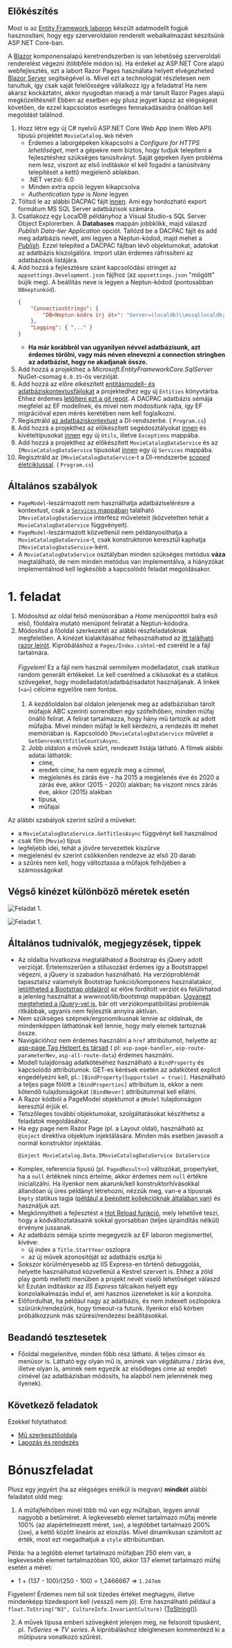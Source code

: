 ## Előkészítés

Most is az [Entity Framework laboron](../ef/README.md) készült adatmodellt fogjuk hasznosítani, hogy egy szerveroldalon
renderelt webalkalmazást készítsünk ASP.NET Core-ban.

A [Blazor](https://docs.microsoft.com/en-us/aspnet/core/blazor/) komponensalapú keretrendszerben is van lehetőség
szerveroldali renderelést végezni (többféle módon is). Ha érdekel az ASP.NET Core alapú webfejlesztés, ezt a labort
Razor Pages használata helyett
elvégezheted [Blazor Server](https://docs.microsoft.com/en-us/aspnet/core/blazor/hosting-models) segítségével is. Mivel
ezt a technológiát részletesen nem tanultuk, így csak saját felelősségre vállalkozz így a feladatra! Ha nem akarsz
kockáztatni, akkor nyugodtan maradj a már tanult Razor Pages alapú megközelítésnél! Ebben az esetben egy plusz jegyet
kapsz az elégségest követően, de ezzel kapcsolatos esetleges fennakadásaidra önállóan kell megoldást találnod.

1. Hozz létre egy új C# nyelvű ASP.NET Core Web App (nem Web API) típusú projektet `MovieCatalog.Web` néven
    - Érdemes a laborgépeken kikapcsolni a *Configure for HTTPS lehetőséget*, mert a gépekre nem biztos, hogy tudjuk
      telepíteni a fejlesztéshez szükséges tanúsítványt. Saját gépeken ilyen probléma nem lesz, viszont az első
      indításkor el kell fogadni a tanúsítvány telepítését a kettő megjelenő ablakban.
    - .NET verzió: 6.0
    - Minden extra opció legyen kikapcsolva
    - *Authentication type* is *None* legyen
1. Töltsd le az alábbi DACPAC fájlt [innen](../webapi/data/imdbtitles_sample.dacpac). Ami egy hordozható export formátum
   MS SQL Server adatbázisok számára.
1. Csatlakozz egy LocalDB példányhoz a Visual Studio-s SQL Server Object Explorerben. A **Databases** mappán jobbklikk,
   majd válaszd *Publish Data-tier Application* opciót. Tallózd be a DACPAC fájlt és add meg adatbázis nevét, ami legyen
   a Neptun-kódod, majd mehet a [
   *Publish*](https://learn.microsoft.com/en-us/sql/ssdt/extract-publish-and-register-dacpac-files?view=sql-server-ver16#publish-data-tier-application).
   Ezzel telepíted a DACPAC fájlban lévő objektumokat, adatokat az adatbázis kiszolgálóra. Import után érdemes
   ráfrissíteni az adatbázisok listájára.
1. Add hozzá a fejlesztésre szánt kapcsolódási stringet az `appsettings.Development.json` fájlhoz (az
   `appsettings.json` "mögött" bújik meg). A beállítás neve is legyen a Neptun-kódod (pontosabban `DBneptunkód`).
    ```json
    {
        "ConnectionStrings": {
            "DB<Neptun-kódra írj át>": "Server=(localdb)\\mssqllocaldb;Database=<Neptun-kódra írj át>;Trusted_Connection=True;MultipleActiveResultSets=true"
        },
        "Logging": { "..." }
    }
    ```
    - **Ha már korábbról van ugyanilyen névvel adatbázisunk, azt érdemes törölni, vagy más néven elnevezni a connection
      stringben az adatbázist, hogy ne akadjanak össze.**
1. Add hozzá a projekthez a *Microsoft.EntityFrameworkCore.SqlServer* NuGet-csomag `6.0.35`-ös verzióját.
1. Add hozzá az előre elkészített [entitásmodell- és adatbáziskontextusfájlokat](../webapi/snippets/Entities) a
   projektedhez egy új `Entities` könyvtárba. Ehhez
   érdemes [letölteni ezt a git repót](https://github.com/VIAUBC01/labor-leirasok/archive/refs/heads/master.zip). A
   DACPAC adatbázis sémája megfelel az EF modellnek, és mivel nem módosítunk rajta, így EF migrációval ezen mérés
   keretében nem kell foglalkozni.
1. Regisztráld [az adatbáziskontextust](../webapi/snippets/Entities/MovieCatalogDbContext.cs) a DI-rendszerbe. (
   `Program.cs`)
1. Add hozzá a projekthez az előkészített segédosztályokat [innen](./snippets/Utils) és
   kivételtípusokat [innen](./snippets/Exceptions) egy új `Utils`, illetve `Exceptions` mappába.
1. Add hozzá a projekthez az előkészített `MovieCatalogDataService` és az `IMovieCatalogDataService`
   típusokat [innen](./snippets/Services) egy új `Services` mappába.
1. Regisztráld az `IMovieCatalogDataService`-t a DI-rendszerbe [
   *scoped* életciklussal](https://learn.microsoft.com/en-us/dotnet/api/microsoft.extensions.dependencyinjection.servicecollectionserviceextensions.addscoped?view=dotnet-plat-ext-6.0&viewFallbackFrom=net-6.0#microsoft-extensions-dependencyinjection-servicecollectionserviceextensions-addscoped-2(microsoft-extensions-dependencyinjection-iservicecollection)). (
   `Program.cs`)

## Általános szabályok

- `PageModel`-leszármazott nem használhatja adatbáziselérésre a kontextust, csak a [
  `Services` mappában](./snippets/Services) található `IMovieCatalogDataService` interfész műveleteit (közvetetten tehát
  a `MovieCatalogDataService` függvényeit).
- `PageModel`-leszármazott közvetlenül nem példányosíthatja a `MovieCatalogDataService`-t, csak konstruktoron keresztül
  kaphatja `IMovieCatalogDataService`-ként.
- A `MovieCatalogDataService` osztályban minden szükséges metódus **váza** megtalálható, de nem minden metódus van
  implementálva, a hiányzókat implementálnod kell legkésőbb a kapcsolódó feladat megoldásakor.

# 1. feladat

1. Módosítsd az oldal felső menüsorában a *Home* menüponttól balra eső első, főoldalra mutató menüpont feliratát a
   Neptun-kódodra.
1. Módosítsd a főoldal szerkezetét az alábbi részfeladatoknak megfelelően. A kinézet kialakításához felhasználhatod
   az [itt található razor leírót](./snippets/Pages/Index.static.cshtml). Kipróbáláshoz a `Pages/Index.cshtml`-ed
   cseréld le a fájl tartalmára.<br>
   <br>
   *Figyelem!* Ez a fájl nem használ semmilyen modelladatot, csak statikus random generált értékeket. Le kell cserélned
   a ciklusokat és a statikus szövegeket, hogy modelladatot/adatbázisadatot használjanak. A linkek (`<a>`) célcíme
   egyelőre nem fontos.<br>
   <br>
    1. A kezdőoldalon bal oldalon jelenjenek meg az adatbázisban tárolt műfajok ABC szerinti sorrendben egy szófelhőben,
       minden műfaj önálló felirat. A felirat tartalmazza, hogy hány mű tartozik az adott műfajba. Mivel minden műfajt
       le kell kérdezni, a rendezés itt mehet memóriában is. Kapcsolódó `IMovieCatalogDataService` művelet a
       `GetGenresWithTitleCountsAsync`.
    1. Jobb oldalon a művek szűrt, rendezett listája látható. A filmek alábbi adatai láthatók:
        - címe,
        - eredeti címe, ha nem egyezik meg a címmel,
        - megjelenés és zárás éve - ha 2015 a megjelenés éve és 2020 a zárás éve, akkor (2015 - 2020) alakban; ha
          viszont nincs zárás éve, akkor (2015) alakban
        - típusa,
        - műfajai

Az alábbi szabályok szerint szűrd a műveket:

- a `MovieCatalogDataService.GetTitlesAsync` függvényt kell használnod
- csak film (`Movie`) típus
- legfeljebb idei, tehát a jövőre tervezettek kiszűrve
- megjelenési év szerint csökkenően rendezve az első 20 darab
- a szűrés nem kell, hogy változtassa a műfajok felhőjében a számosságokat

## Végső kinézet különböző méretek esetén

![Feladat 1.](images/feladat-1.png)

![Feladat 1.](images/feladat-1b.png)

## Általános tudnivalók, megjegyzések, tippek

- Az oldalba hivatkozva megtalálhatod a Bootstrap és jQuery adott verzióját. Értelemszerűen a stílusozást érdemes így a
  Bootstrappel végezni, a jQuery is szabadon használható. Ha verzióproblémát tapasztalsz valamelyik Bootstrap
  funkció/komponens használatakor, [letöltheted a Bootstrap oldaláról](https://getbootstrap.com/) az előre fordított
  verziót és felülírhatod a jelenleg használtat a *wwwroot/lib/bootstrap*
  mappában. [Ugyanezt megteheted a jQuery-vel is](https://jquery.com/download/), bár ott verziókompatibilitási problémák
  ritkábbak, ugyanis nem fejlesztik annyira aktívan.
- Nem szükséges szépnek/ergonomikusnak lennie az oldalnak, de mindenképpen láthatónak kell lennie, hogy mely elemek
  tartoznak össze.
- Navigációhoz nem érdemes használni a `href` attribútumot, helyette
  az [asp-page Tag Helpert és társait](https://docs.microsoft.com/en-us/aspnet/core/mvc/views/tag-helpers/built-in/anchor-tag-helper) (
  pl: `asp-page-handler`, `asp-route-parameterNev`, `asp-all-route-data`) érdemes használni.
- Modell tulajdonság adatkötéséhez használható a `BindProperty` és kapcsolódó attribútumok. GET-es kérések esetén az
  adatkötést explicit engedélyezni kell, pl.: `[BindProperty(SupportsGet = true)]`. Használható a teljes page fölött a
  `[BindProperties]` attribútum is, ekkor a nem kötendő tulajdonságokat `[BindNever]` attribútummal kell ellátni.
- A Razor kódból a PageModel objektumot a `@Model` tulajdonságon keresztül érjük el.
- Tetszőleges további objektumokat, szolgáltatásokat készíthetsz a feladatok megoldásához.
- Ha egy page nem Razor Page (pl. a Layout oldal), használható az `@inject` direktíva objektum injektálására. Minden más
  esetben javasolt a normál konstruktor injektálás.
    ```html
    @inject MovieCatalog.Data.IMovieCatalogDataService DataService
    ```
- Komplex, referencia típusú (pl. `PagedResult<>`) változókat, propertyket, ha a `null` értéknek nincs értelme, akkor
  érdemes nem `null` értékre inicializálni. Ha ilyenkor nem akarunk/kell konstruktorhívásokkal állandóan új üres
  példányt létrehozni, nézzük meg, van-e a típusnak `Empty` statikus
  tagja ([például a beépített kollekcióknak általában van](https://learn.microsoft.com/en-us/dotnet/api/system.linq.enumerable.empty?view=net-6.0))
  és használjuk azt.
- Megkönnyítheti a fejlesztést
  a [Hot Reload funkció](https://learn.microsoft.com/en-us/visualstudio/debugger/hot-reload?view=vs-2022), mely lehetővé
  teszi, hogy a kódváltoztatásaink sokkal gyorsabban (teljes újraindítás nélkül) érvényre jussanak.
- Az adatbázis sémája szinte megegyezik az EF laboron megismerttel, kivéve:
    - új index a `Title.StartYear` oszlopra
    - az új művek azonosítóját az adatbázis osztja ki
- Sokszor körülményesebb az IIS Express-en történő debuggolás, helyette használhatod közvetlenül a Kestrel szervert is.
  Ehhez a zöld play gomb melletti menüben a projekt nevét viselő lehetőséget válaszd ki! Ezután indításkor az *IIS
  Express* tálcaikon helyett egy konzolalkalmazás indul el, ami hasznos üzeneteket is kiír a konzolra.
- Előfordulhat, ha például nagy az adatbázis, és nem indexelt oszlopokra szűrünk/rendezünk, hogy timeout-ra futunk.
  Ilyenkor első körben próbálkozzunk más szűrési/rendezési beállításokkal.

## Beadandó tesztesetek

- Főoldal megjelenítve, minden főbb rész látható. A teljes címsor és menüsor is. Látható egy olyan mű is, aminek van
  végdátuma / zárás éve, illetve olyan is, aminek nem egyezik az elsődleges címe az eredeti címével (az adatbázisban
  módosíts, ha alapból nem jelennének meg ilyenek).

## Következő feladatok

Ezekkel folytathatod:

- [Mű szerkesztőoldala](Feladat-2.md)
- [Lapozás és rendezés](Feladat-3.md)

# Bónuszfeladat

Plusz egy jegyért (ha az elégséges enélkül is megvan) **mindkét** alábbi feladatot oldd meg:

1. A műfajfelhőben minél több mű van egy műfajban, legyen annál nagyobb a betűméret. A legkevesebb elemet tartalmazó
   műfaj mérete 100% (az alapértelmezett méret, `1em`), a legtöbbet tartalmazó 200% (`2em`), a kettő között lineáris az
   eloszlás. Mivel dinamikusan számított az érték, most ezt megadhatjuk a `style` attribútumban.

Példa: ha a legtöbb elemet tartalmazó műfajban 250 elem van, a legkevesebb elemet tartalmazóban 100, akkor 137 elemet
tartalmazó műfaj esetén a méret:

- 1 + (137 - 100)/(250 - 100) = 1,2466667 => `1.247em`

Figyelem! Érdemes nem túl sok tizedes értéket meghagyni, illetve mindenképp tizedespont kell (vessző nem jó). Erre
használható például a
`float.ToString("N3", CultureInfo.InvariantCulture)` ([ToString()](https://learn.microsoft.com/en-us/dotnet/api/system.single.tostring?view=net-6.0#system-single-tostring(system-string-system-iformatprovider))).

2. A művek típusa emberi szövegként jelenjen meg, ne felsorolt típusként, pl. *TvSeries* => *TV series*. A kipróbáláshoz
   ideiglenesen kommentezd ki a műtípusra vonatkozó szűrést.
